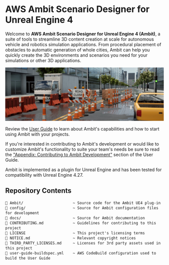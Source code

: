 # AWS Ambit Scenario Designer for Unreal Engine 4

Welcome to **AWS Ambit Scenario Designer for Unreal Engine 4 (Ambit)**, a suite of tools to streamline 3D content creation at scale for autonomous vehicle and robotics simulation applications. From procedural placement of obstacles to automatic generation of whole cities, Ambit can help you quickly create the 3D environments and scenarios you need for your simulations or other 3D applications.

![Ambit sample image](docs/readme-images/AmbitBanner.jpg)

Review the [User Guide](https://aws-samples.github.io/aws-ambit-scenario-designer-ue4/) to learn about Ambit's capabilities and how to start using Ambit with your projects.

If you're interested in contributing to Ambit's development or would like to customize Ambit's functionality to suite your team's needs be sure to read the ["Appendix: Contributing to Ambit Development"](https://aws-samples.github.io/aws-ambit-scenario-designer-ue4/appendix-contributing/) section of the User Guide.

Ambit is implemented as a plugin for Unreal Engine and has been tested for compatibility with Unreal Engine 4.27.

## Repository Contents

```
📂 Ambit/                      ~ Source code for the Ambit UE4 plug-in
📂 config/                     ~ Source for Ambit configuration files for development
📂 docs/                       ~ Source for Ambit documentation
📄 CONTRIBUTING.md             ~ Guidelines for contributing to this project
📄 LICENSE                     ~ This project's licensing terms
📄 NOTICE.md                   ~ Relevant copyright notices
📄 THIRD_PARTY_LICENSES.md     ~ Licenses for 3rd party assets used in this project
📄 user-guide-buildspec.yml    ~ AWS CodeBuild configuration used to build the User Guide
```

